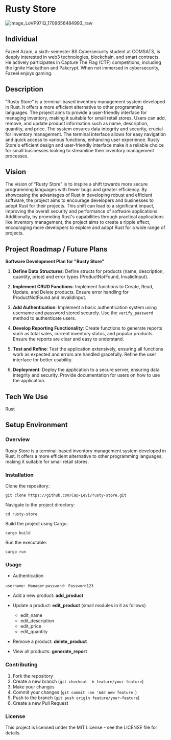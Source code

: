 # Rusty Store

![image_LoVP97iQ_1709656484993_raw](https://github.com/Cap-Levi/rusty-store/assets/76009148/a58bfced-ab16-459f-b087-47bb166516ba)

## Individual

Fazeel Azam, a sixth-semester BS Cybersecurity student at COMSATS, is deeply interested in web3 technologies, blockchain, and smart contracts. He actively participates in Capture The Flag (CTF) competitions, including the Ignite Hackathon and Pakcrypt. When not immersed in cybersecurity, Fazeel enjoys gaming.

## Description

"Rusty Store" is a terminal-based inventory management system developed in Rust. It offers a more efficient alternative to other programming languages. The project aims to provide a user-friendly interface for managing inventory, making it suitable for small retail stores. Users can add, remove, and update product information such as name, description, quantity, and price. The system ensures data integrity and security, crucial for inventory management. The terminal interface allows for easy navigation and quick access to various functions, enhancing user experience. Rusty Store's efficient design and user-friendly interface make it a reliable choice for small businesses looking to streamline their inventory management processes.

## Vision

The vision of "Rusty Store" is to inspire a shift towards more secure programming languages with fewer bugs and greater efficiency. By showcasing the advantages of Rust in developing robust and efficient software, the project aims to encourage developers and businesses to adopt Rust for their projects. This shift can lead to a significant impact, improving the overall security and performance of software applications. Additionally, by promoting Rust's capabilities through practical applications like inventory management, the project aims to create a ripple effect, encouraging more developers to explore and adopt Rust for a wide range of projects.

## Project Roadmap / Future Plans

**Software Development Plan for "Rusty Store"**

1. **Define Data Structures**: Define structs for products (name, description, quantity, price) and error types (ProductNotFound, InvalidInput).

2. **Implement CRUD Functions**: Implement functions to Create, Read, Update, and Delete products. Ensure error handling for ProductNotFound and InvalidInput.

3. **Add Authentication**: Implement a basic authentication system using username and password stored securely. Use the `verify_password` method to authenticate users.

4. **Develop Reporting Functionality**: Create functions to generate reports such as total sales, current inventory status, and popular products. Ensure the reports are clear and easy to understand.

5. **Test and Refine**: Test the application extensively, ensuring all functions work as expected and errors are handled gracefully. Refine the user interface for better usability.

6. **Deployment**: Deploy the application to a secure server, ensuring data integrity and security. Provide documentation for users on how to use the application.

## Tech We Use

Rust

## Setup Environment

### Overview

Rusty Store is a terminal-based inventory management system developed in Rust. It offers a more efficient alternative to other programming languages, making it suitable for small retail stores.

### Installation

Clone the repository:

`git clone https://github.com/Cap-Levi/rusty-store.git`

Navigate to the project directory:

`cd rusty-store`

Build the project using Cargo:

`cargo build`

Run the executable:

`cargo run`

### Usage

- Authentication

`username: Manager`
`password: Password123`

- Add a new product: **add_product**
- Update a product: **edit_product** (small modules in it as follows)
    * edit_name
    * edit_description
    * edit_price
    * edit_quantity                  
  
- Remove a product: **delete_product**
- View all products: **generate_report**

### Contributing

1. Fork the repository
2. Create a new branch (`git checkout -b feature/your-feature`)
3. Make your changes
4. Commit your changes (`git commit -am 'Add new feature'`)
5. Push to the branch (`git push origin feature/your-feature`)
6. Create a new Pull Request

### License
This project is licensed under the MIT License - see the LICENSE file for details.
